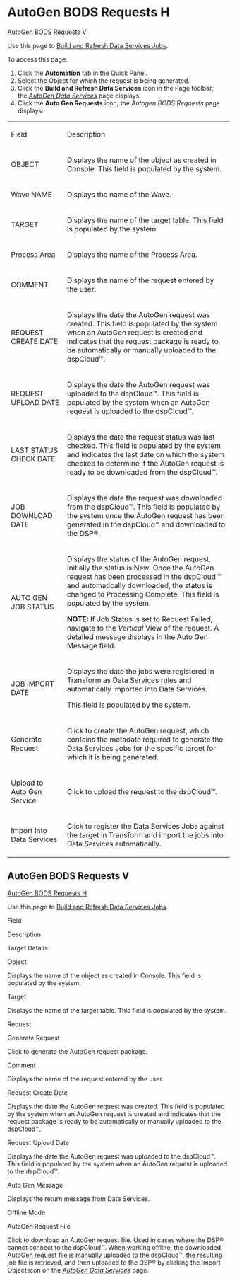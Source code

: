 # AutoGen BODS Requests H

[AutoGen BODS Requests V](#AutoGen_BODS_Requests_V)

<div class="use">

Use this page to [Build and Refresh Data Services
Jobs](../Use_Cases/Build_and_Refresh_DS_Jobs.htm).

</div>

To access this page:

1.  Click the **Automation** tab in the Quick Panel.
2.  Select the Object for which the request is being generated.
3.  Click the **Build and Refresh Data Services** icon in the Page
    toolbar; the *[AutoGen Data
    Services](AutoGen_Data_Services.htm)* page displays.
4.  Click the **Auto Gen Requests** icon; the *Autogen BODS
    Requests* page displays.

<table>
<tbody>
<tr class="odd">
<td><p>Field</p></td>
<td><p>Description</p></td>
</tr>
<tr class="even">
<td><p>OBJECT</p></td>
<td><p>Displays the name of the object as created in Console. This field is populated by the system.</p></td>
</tr>
<tr class="odd">
<td><p>Wave NAME</p></td>
<td><p>Displays the name of the Wave.</p></td>
</tr>
<tr class="even">
<td><p>TARGET</p></td>
<td><p>Displays the name of the target table. This field is populated by the system.</p></td>
</tr>
<tr class="odd">
<td><p>Process Area</p></td>
<td><p>Displays the name of the Process Area.</p></td>
</tr>
<tr class="even">
<td><p>COMMENT</p></td>
<td><p>Displays the name of the request entered by the user.</p></td>
</tr>
<tr class="odd">
<td><p>REQUEST CREATE DATE</p></td>
<td><p>Displays the date the AutoGen request was created. This field is populated by the system when an AutoGen request is created and indicates that the request package is ready to be automatically or manually uploaded to the dspCloud™.</p></td>
</tr>
<tr class="even">
<td><p>REQUEST UPLOAD DATE</p></td>
<td><p>Displays the date the AutoGen request was uploaded to the dspCloud™. This field is populated by the system when an AutoGen request is uploaded to the dspCloud™.</p></td>
</tr>
<tr class="odd">
<td><p>LAST STATUS CHECK DATE</p></td>
<td><p>Displays the date the request status was last checked. This field is populated by the system and indicates the last date on which the system checked to determine if the AutoGen request is ready to be downloaded from the dspCloud™.</p></td>
</tr>
<tr class="even">
<td><p>JOB DOWNLOAD DATE</p></td>
<td><p>Displays the date the request was downloaded from the dspCloud™. This field is populated by the system once the AutoGen request has been generated in the dspCloud™ and downloaded to the DSP®.</p></td>
</tr>
<tr class="odd">
<td><p>AUTO GEN JOB STATUS</p></td>
<td><p>Displays the status of the AutoGen request. Initially the status is New. Once the AutoGen request has been processed in the dspCloud ™ and automatically downloaded, the status is changed to Processing Complete. This field is populated by the system.</p>
<p><strong>NOTE:</strong> If Job Status is set to Request Failed, navigate to the <span style="font-style: italic;">Vertical</span> View of the request. A detailed message displays in the Auto Gen Message field.</p></td>
</tr>
<tr class="even">
<td><p>JOB IMPORT DATE</p></td>
<td><p>Displays the date the jobs were registered in Transform as Data Services rules and automatically imported into Data Services.</p>
<p>This field is populated by the system.</p></td>
</tr>
<tr class="odd">
<td><p>Generate Request</p></td>
<td><p>Click to create the AutoGen request, which contains the metadata required to generate the Data Services Jobs for the specific target for which it is being generated.</p></td>
</tr>
<tr class="even">
<td><p>Upload to Auto Gen Service</p></td>
<td><p>Click to upload the request to the dspCloud™.</p></td>
</tr>
<tr class="odd">
<td><p>Import Into Data Services</p></td>
<td><p>Click to register the Data Services Jobs against the target in Transform and import the jobs into Data Services automatically.</p></td>
</tr>
</tbody>
</table>

## <span id="AutoGen_BODS_Requests_V"></span>AutoGen BODS Requests V

[AutoGen BODS Requests H](#)

<div class="use">

Use this page to [Build and Refresh Data Services
Jobs](../Use_Cases/Build_and_Refresh_DS_Jobs.htm).

</div>

Field

Description

Target Details

Object

Displays the name of the object as created in Console. This field is
populated by the system.

Target

Displays the name of the target table. This field is populated by the
system.

Request

Generate Request

Click to generate the AutoGen request package.

Comment

Displays the name of the request entered by the user.

Request Create Date

Displays the date the AutoGen request was created. This field is
populated by the system when an AutoGen request is created and indicates
that the request package is ready to be automatically or manually
uploaded to the dspCloud™.

Request Upload Date

Displays the date the AutoGen request was uploaded to the dspCloud™.
This field is populated by the system when an AutoGen request is
uploaded to the dspCloud™.

Auto Gen Message

Displays the return message from Data Services.

Offline Mode

AutoGen Request File

Click to download an AutoGen request file. Used in cases where the DSP®
cannot connect to the dspCloud™. When working offline, the downloaded
AutoGen request file is manually uploaded to the dspCloud™, the
resulting job file is retrieved, and then uploaded to the DSP® by
clicking the Import Object icon on the *[AutoGen Data
Services](AutoGen_Data_Services.htm)* page.
